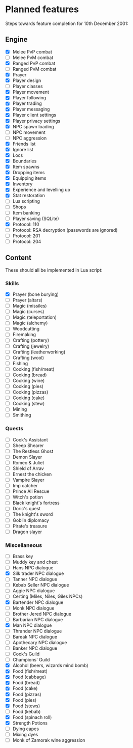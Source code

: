 Planned features
================

Steps towards feature completion for 10th December 2001:

Engine
------

- [x] Melee PvP combat
- [ ] Melee PvM combat
- [x] Ranged PvP combat
- [ ] Ranged PvM combat
- [x] Prayer
- [x] Player design
- [ ] Player classes
- [x] Player movement
- [x] Player following
- [x] Player trading
- [x] Player messaging
- [x] Player client settings
- [x] Player privacy settings
- [x] NPC spawn loading
- [ ] NPC movement
- [ ] NPC aggression
- [x] Friends list
- [x] Ignore list
- [x] Locs
- [x] Boundaries
- [x] Item spawns
- [x] Dropping items
- [x] Equipping items
- [x] Inventory
- [x] Experience and levelling up
- [x] Stat restoration
- [ ] Lua scripting
- [ ] Shops
- [ ] Item banking
- [ ] Player saving (SQLite)
- [x] Protocol: 110
- [ ] Protocol: RSA decryption (passwords are ignored)
- [ ] Protocol: 201
- [ ] Protocol: 204

Content
-------

These should all be implemented in Lua script:

### Skills

- [x] Prayer (bone burying)
- [ ] Prayer (altars)
- [ ] Magic (missiles)
- [ ] Magic (curses)
- [ ] Magic (teleportation)
- [ ] Magic (alchemy)
- [ ] Woodcutting
- [ ] Firemaking
- [ ] Crafting (pottery)
- [ ] Crafting (jewelry)
- [ ] Crafting (leatherworking)
- [ ] Crafting (wool)
- [ ] Fishing
- [ ] Cooking (fish/meat)
- [ ] Cooking (bread)
- [ ] Cooking (wine)
- [ ] Cooking (pies)
- [ ] Cooking (pizzas)
- [ ] Cooking (cake)
- [ ] Cooking (stew)
- [ ] Mining
- [ ] Smithing

### Quests

- [ ] Cook's Assistant
- [ ] Sheep Shearer
- [ ] The Restless Ghost
- [ ] Demon Slayer
- [ ] Romeo & Juliet
- [ ] Shield of Arrav
- [ ] Ernest the chicken
- [ ] Vampire Slayer
- [ ] Imp catcher
- [ ] Prince Ali Rescue
- [ ] Witch's potion
- [ ] Black knight's fortress
- [ ] Doric's quest
- [ ] The knight's sword
- [ ] Goblin diplomacy
- [ ] Pirate's treasure
- [ ] Dragon slayer

### Miscellaneous

- [ ] Brass key
- [ ] Muddy key and chest
- [ ] Hans NPC dialogue
- [x] Silk trader NPC dialogue
- [ ] Tanner NPC dialogue
- [ ] Kebab Seller NPC dialogue
- [ ] Aggie NPC dialogue
- [ ] Certing (Miles, Niles, Giles NPCs)
- [x] Bartender NPC dialogue
- [ ] Monk NPC dialogue
- [ ] Brother Jered NPC dialogue
- [ ] Barbarian NPC dialogue
- [x] Man NPC dialogue
- [ ] Thrander NPC dialogue
- [ ] Bareak NPC dialogue
- [ ] Apothecary NPC dialogue
- [ ] Banker NPC dialogue
- [ ] Cook's Guild
- [ ] Champions' Guild
- [x] Alcohol (beers, wizards mind bomb)
- [x] Food (fish/meat)
- [x] Food (cabbage)
- [x] Food (bread)
- [x] Food (cake)
- [x] Food (pizzas)
- [x] Food (pies)
- [x] Food (stews)
- [ ] Food (kebab)
- [x] Food (spinach roll)
- [x] Strength Potions
- [ ] Dying capes
- [ ] Mixing dyes
- [ ] Monk of Zamorak wine aggression
